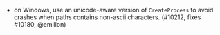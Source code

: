 - on Windows, use an unicode-aware version of `CreateProcess` to avoid crashes
  when paths contains non-ascii characters. (#10212, fixes #10180, @emillon)
